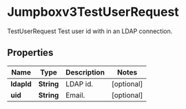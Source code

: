 

# Jumpboxv3TestUserRequest

TestUserRequest Test user id with in an LDAP connection.

## Properties

| Name | Type | Description | Notes |
|------------ | ------------- | ------------- | -------------|
|**ldapId** | **String** | LDAP id. |  [optional] |
|**uid** | **String** | Email. |  [optional] |



